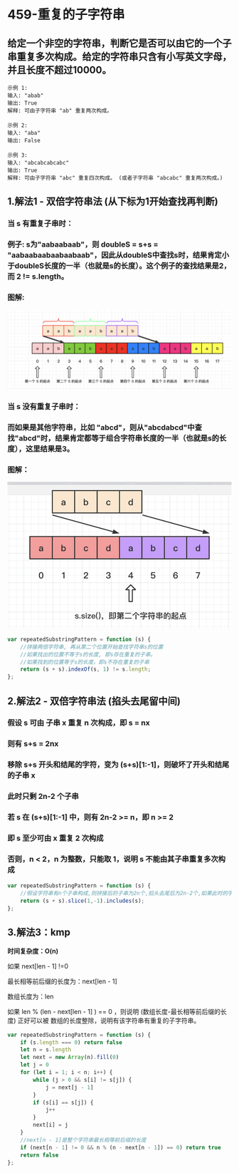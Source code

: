 # 459-重复的子字符串

## 给定一个非空的字符串，判断它是否可以由它的一个子串重复多次构成。给定的字符串只含有小写英文字母，并且长度不超过10000。

```
示例 1:
输入: "abab"
输出: True
解释: 可由子字符串 "ab" 重复两次构成。

示例 2:
输入: "aba"
输出: False

示例 3:
输入: "abcabcabcabc"
输出: True
解释: 可由子字符串 "abc" 重复四次构成。 (或者子字符串 "abcabc" 重复两次构成。)
```



## 1.解法1 - 双倍字符串法 (从下标为1开始查找再判断)

### 当 s 有重复子串时：

### 例子:  s为"aabaabaab"，则 doubleS = s+s = "aabaabaabaabaabaab"，因此从doubleS中查找s时，结果肯定小于doubleS长度的一半（也就是s的长度）。这个例子的查找结果是2，而 2 != s.length。

### 图解:

<img src='img/图解1.png' />

### 当 s 没有重复子串时：

### 而如果是其他字符串，比如 "abcd"，则从"abcdabcd"中查找"abcd"时，结果肯定都等于组合字符串长度的一半（也就是s的长度），这里结果是3。

### 图解：

<img src='img/图解2.png' />

```js
var repeatedSubstringPattern = function (s) {
    //拼接两倍字符串, 再从第二个位置开始查找字符串s的位置
    //如果找出的位置不等于s的长度, 即s存在重复的子串。
    //如果找到的位置等于s的长度，即s不存在重复的子串
    return (s + s).indexOf(s, 1) != s.length;
};
```



## 2.解法2 - 双倍字符串法 (掐头去尾留中间)

### 假设 s 可由 子串 x 重复 n 次构成，即 s = nx

### 则有 s+s = 2nx

### 移除 s+s 开头和结尾的字符，变为 (s+s)[1:-1]，则破坏了开头和结尾的子串 x

### 此时只剩 2n-2 个子串

### 若 s 在 (s+s)[1:-1] 中，则有 2n-2 >= n，即 n >= 2

### 即 s 至少可由 x 重复 2 次构成

### 否则，n < 2，n 为整数，只能取 1，说明 s 不能由其子串重复多次构成

```js
var repeatedSubstringPattern = function (s) {
    //假设字符串有n个子串构成,则拼接后的子串为2n个,掐头去尾后为2n-2个,如果此时的字符串至少包含一个原字符串,则说明至少包含n个子串,则2n-2>=n,n>=2.则说明该字符串是周期性结构,最少由两个子串构成.如果一个都不包含,即不包含n个子串,则说明2n-2<n,n<2,即n为1,也就是不符合周期性结构.
    return (s + s).slice(1,-1).includes(s);
};
```



## 3.解法3：kmp

**时间复杂度：O(n)**

如果 next[len - 1] !=0

最长相等前后缀的长度为：next[len - 1]

数组长度为：len

如果 len % (len - next[len - 1] ) == 0 ，则说明 (数组长度-最长相等前后缀的长度) 正好可以被 数组的长度整除，说明有该字符串有重复的子字符串。

```js
var repeatedSubstringPattern = function (s) {
    if (s.length === 0) return false
    let n = s.length
    let next = new Array(n).fill(0)
    let j = 0
    for (let i = 1; i < n; i++) {
        while (j > 0 && s[i] != s[j]) {
            j = next[j - 1]
        }
        if (s[i] == s[j]) {
            j++
        }
        next[i] = j
    }
    //next[n - 1]是整个字符串最长相等前后缀的长度
    if (next[n - 1] != 0 && n % (n - next[n - 1]) == 0) return true
    return false
};
```

